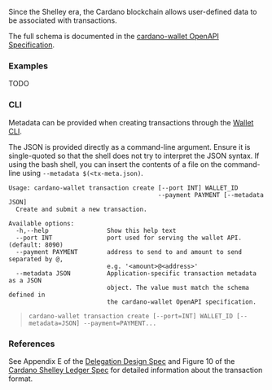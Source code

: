 Since the Shelley era, the Cardano blockchain allows user-defined data to be associated with transactions.

The full schema is documented in the [cardano-wallet OpenAPI Specification](https://input-output-hk.github.io/cardano-wallet/api/edge/#operation/postTransaction).

### Examples

TODO

### CLI

Metadata can be provided when creating transactions through the [Wallet CLI](./Wallet-command-line-interface).

The JSON is provided directly as a command-line argument. Ensure it is single-quoted so that the shell does not try to interpret the JSON syntax. If using the bash shell, you can insert the contents of a file on the command-line using `--metadata $(<tx-meta.json)`.

```
Usage: cardano-wallet transaction create [--port INT] WALLET_ID
                                         --payment PAYMENT [--metadata JSON]
  Create and submit a new transaction.

Available options:
  -h,--help                Show this help text
  --port INT               port used for serving the wallet API. (default: 8090)
  --payment PAYMENT        address to send to and amount to send separated by @,
                           e.g. '<amount>@<address>'
  --metadata JSON          Application-specific transaction metadata as a JSON
                           object. The value must match the schema defined in
                           the cardano-wallet OpenAPI specification.
```


> `cardano-wallet transaction create [--port=INT] WALLET_ID [--metadata=JSON] --payment=PAYMENT...`

### References

See Appendix E of the [Delegation Design Spec][delegation-spec] and Figure 10 of the [Cardano Shelley Ledger Spec][shelley-ledger-spec] for detailed information about the transaction format.

[delegation-spec]: https://hydra.iohk.io/job/Cardano/cardano-ledger-specs/delegationDesignSpec/latest/download-by-type/doc-pdf/delegation_design_spec
[shelley-ledger-spec]: https://hydra.iohk.io/job/Cardano/cardano-ledger-specs/specs.shelley-ledger/latest/download-by-type/doc-pdf/ledger-spec
